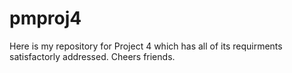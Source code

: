 # pmproj4

Here is my repository for Project 4 which has all of its requirments satisfactorly addressed. Cheers friends.
